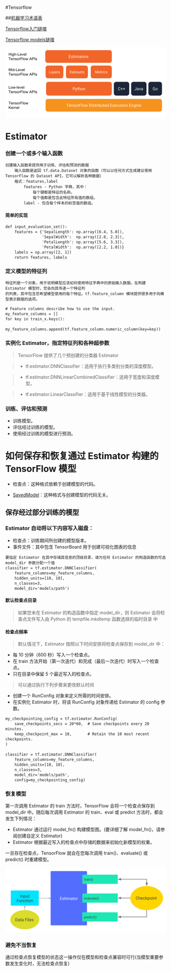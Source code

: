 #Tensorflow

##[机器学习术语表][3]


[Tensorflow入门链接][1]

[Tensorflow models链接][2]



![TensorFlow API 层的编程堆栈](image/tensorflow_programming_environment.png)

Estimator
==
### 创建一个或多个输入函数
```
创建输入函数来提供用于训练、评估和预测的数据
    输入函数是返回 tf.data.Dataset 对象的函数（可以以任何方式生成建议使用 TensorFlow 的 Dataset API，它可以解析各种数据）
    格式：features,label
        features - Python 字典，其中：
            每个键都是特征的名称。
            每个值都是包含此特征所有值的数组。
        label - 包含每个样本的标签值的数组。
```
#### 简单的实现
```
def input_evaluation_set():
    features = {'SepalLength': np.array([6.4, 5.0]),
                'SepalWidth':  np.array([2.8, 2.3]),
                'PetalLength': np.array([5.6, 3.3]),
                'PetalWidth':  np.array([2.2, 1.0])}
    labels = np.array([2, 1])
    return features, labels
```

### 定义模型的特征列
```
特征列是一个对象，用于说明模型应该如何使用特征字典中的原始输入数据。在构建 Estimator 模型时，您会向其传递一个特征列
的列表，其中包含您希望模型使用的每个特征。tf.feature_column 模块提供很多用于向模型表示数据的选项。
```

```
# Feature columns describe how to use the input.
my_feature_columns = []
for key in train_x.keys():
    my_feature_columns.append(tf.feature_column.numeric_column(key=key))
```
### 实例化 Estimator，指定特征列和各种超参数

>TensorFlow 提供了几个预创建的分类器 Estimator

> - tf.estimator.DNNClassifier：适用于执行多类别分类的深度模型。

> - tf.estimator.DNNLinearCombinedClassifier：适用于宽度和深度模型。

> - tf.estimator.LinearClassifier：适用于基于线性模型的分类器。

### 训练、评估和预测

- 训练模型。
- 评估经过训练的模型。
- 使用经过训练的模型进行预测。

如何保存和恢复通过 Estimator 构建的 TensorFlow 模型
=============
- 检查点：这种格式依赖于创建模型的代码。

- [SavedModel][4]：这种格式与创建模型的代码无关。

## 保存经过部分训练的模型
### Estimator 自动将以下内容写入磁盘：

- 检查点：训练期间所创建的模型版本。
- 事件文件：其中包含 TensorBoard 用于创建可视化图表的信息

```
要指定 Estimator 在其中存储其信息的顶级目录，请为任何 Estimator 的构造函数的可选 model_dir 参数分配一个值
classifier = tf.estimator.DNNClassifier(
    feature_columns=my_feature_columns,
    hidden_units=[10, 10],
    n_classes=3,
    model_dir='models/path')
```

#### 默认检查点目录


>如果您未在 Estimator 的构造函数中指定 model_dir，则 Estimator 会将检查点文件写入由 Python 的 tempfile.mkdtemp 函数选择的临时目录
中


#### 检查点频率

>默认情况下，Estimator 按照以下时间安排将检查点保存到 model_dir 中：

- 每 10 分钟（600 秒）写入一个检查点。
- 在 train 方法开始（第一次迭代）和完成（最后一次迭代）时写入一个检查点。
- 只在目录中保留 5 个最近写入的检查点。

>可以通过执行下列步骤来更改默认时间

- 创建一个 RunConfig 对象来定义所需的时间安排。
- 在实例化 Estimator 时，将该 RunConfig 对象传递给 Estimator 的 config 参数。

```
my_checkpointing_config = tf.estimator.RunConfig(
    save_checkpoints_secs = 20*60,  # Save checkpoints every 20 minutes.
    keep_checkpoint_max = 10,       # Retain the 10 most recent checkpoints.
)

classifier = tf.estimator.DNNClassifier(
    feature_columns=my_feature_columns,
    hidden_units=[10, 10],
    n_classes=3,
    model_dir='models/path',
    config=my_checkpointing_config)
```

### 恢复模型

第一次调用 Estimator 的 train 方法时，TensorFlow 会将一个检查点保存到 model_dir 中。随后每次调用 Estimator 的 train、eval 或 predict 方法时，都会发生下列情况：

- Estimator 通过运行 model_fn() 构建模型图。(要详细了解 model_fn()，请参阅创建自定义 Estimator)
- Estimator 根据最近写入的检查点中存储的数据来初始化新模型的权重。

一旦存在检查点，TensorFlow 就会在您每次调用 train()、evaluate() 或 predict() 时重建模型。

![恢复模型](image/subsequent_calls.png)

### 避免不当恢复

通过检查点恢复模型的状态这一操作仅在模型和检查点兼容时可行(当模型重要参数发生变化时，无法检查点恢复)


[1]:https://www.tensorflow.org/get_started/premade_estimators?hl=zh-cn "Tensorflow入门链接"
[2]:https://github.com/tensorflow/models "Tensorflow models链接"
[3]:https://developers.google.com/machine-learning/glossary/?hl=zh-cn#TensorBoard "机器学习术语表"
[4]:https://www.tensorflow.org/programmers_guide/saved_model?hl=zh-cn "《TensorFlow 编程人员指南》- 保存和恢复"
